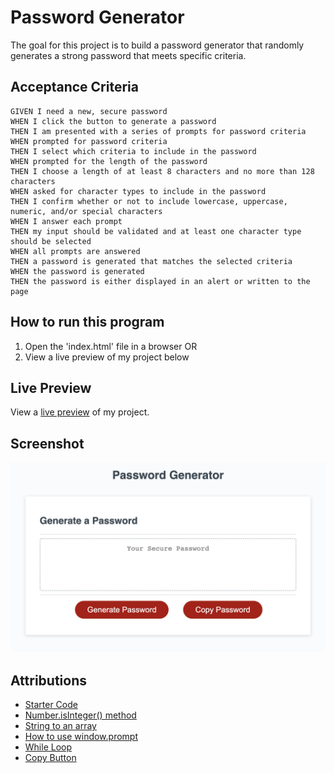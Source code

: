# Password Generator

The goal for this project is to build a password generator that randomly generates a strong password that meets specific criteria.

## Acceptance Criteria

````
GIVEN I need a new, secure password
WHEN I click the button to generate a password
THEN I am presented with a series of prompts for password criteria
WHEN prompted for password criteria
THEN I select which criteria to include in the password
WHEN prompted for the length of the password
THEN I choose a length of at least 8 characters and no more than 128 characters
WHEN asked for character types to include in the password
THEN I confirm whether or not to include lowercase, uppercase, numeric, and/or special characters
WHEN I answer each prompt
THEN my input should be validated and at least one character type should be selected
WHEN all prompts are answered
THEN a password is generated that matches the selected criteria
WHEN the password is generated
THEN the password is either displayed in an alert or written to the page
````

## How to run this program

1. Open the 'index.html' file in a browser
OR
2. View a live preview of my project below

## Live Preview

View a [live preview](https://leandrib.github.io/password-gen/) of my project.

## Screenshot

![Portfolio](./assets/images/password-gen.png)


## Attributions

* [Starter Code](https://github.com/coding-boot-camp/friendly-parakeet)
* [Number.isInteger() method](https://www.w3schools.com/jsref/jsref_isinteger.asp)
* [String to an array](https://stackabuse.com/how-to-convert-a-string-to-an-array-in-javascript/)
* [How to use window.prompt](https://developer.mozilla.org/en-US/docs/Web/API/Window/prompt)
* [While Loop](https://www.w3schools.com/js/js_loop_while.asp)
* [Copy Button](https://www.w3schools.com/howto/howto_js_copy_clipboard.asp)